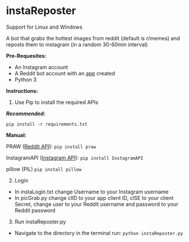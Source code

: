 # instaReposter

Support for Linux and Windows

A bot that grabs the hottest images from reddit (default is r/memes) and reposts them to instagram (in a random 30-60min interval)

**Pre-Requesites:**

- An Instagram account
- A Reddit bot account with an [app](https://old.reddit.com/prefs/apps/) created 
- Python 3


**Instructions:**

1. Use Pip to install the required APIs

  ***Recommended:***

  ```pip install -r requirements.txt```

  **Manual:**

   PRAW ([Reddit API](https://github.com/praw-dev/praw)):
      ```pip install praw```

   InstagramAPI ([Instagram API](https://github.com/LevPasha/Instagram-API-python)):
      ```pip install InstagramAPI```

   pillow (PIL)
      ```pip install pillow```

2. Login
  - In instaLogin.txt change Username to your Instagram username
  - In picGrab.py change clID to your app client ID, clSE to your client Secret,
    change user to your Reddit username and password to your Reddit password

3. Run instaReposter.py

  - Navigate to the directory in the terminal
    run: ```python instaReposter.py```
